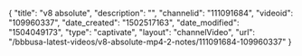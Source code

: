 {
    "title": "v8 absolute",
    "description": "",
    "channelid": "111091684",
    "videoid": "109960337",
    "date_created": "1502517163",
    "date_modified": "1504049173",
    "type": "captivate",
    "layout": "channelVideo",
    "url": "\/bbbusa-latest-videos\/v8-absolute-mp4-2-notes\/111091684-109960337"
}